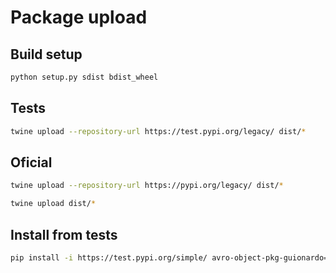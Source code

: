 # Package upload

## Build setup

``` sh
python setup.py sdist bdist_wheel
```

## Tests

``` sh
twine upload --repository-url https://test.pypi.org/legacy/ dist/*
```

## Oficial

``` sh
twine upload --repository-url https://pypi.org/legacy/ dist/*

twine upload dist/*
```

## Install from tests

``` sh
pip install -i https://test.pypi.org/simple/ avro-object-pkg-guionardo==0.9.0
```
